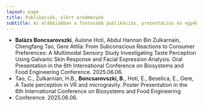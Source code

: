 ```yaml
---
layout: page
title: Publikációk, elért eredmények
subtitle: Az alábbiakban a fontosabb publikációs, prezentációs és egyéb megemlítendő tevékenységemet láthatod.
---
```


- **Balázs Boncsarovszki**, Aulone Hoti, Abdul Hannan Bin Zulkarnain, Chengfang Tao, Gere Attila: From Subconscious Reactions to Consumer Preferences: A Multimodal Sensory Study Investigating Taste Perception Using Galvanic Skin Response and  Facial Expression Analysis. Oral Presentation in the 6th International Conference on Biosystems and Food Engineering Conference. 2025.06.06.
- Tao, C., Zulkarnian, H.B., **Boncsarovszki, B.**, Hoti, E., Beselica, E., Gere, A Taste perception in VR and microgravity. Poster Presentation in the 6th International Conference on Biosystems and Food Engineering
- Conference. 2025.06.06.
